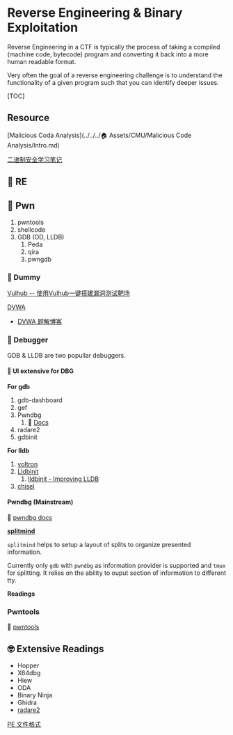 # Reverse Engineering & Binary Exploitation



Reverse Engineering in a CTF is typically the process of taking a compiled (machine code, bytecode) program and converting it back into a more human readable format.

Very often the goal of a reverse engineering challenge is to understand the functionality of a given program such that you can identify deeper issues.



[TOC]



## Resource

[Malicious Coda Analysis](../../../🏠 Assets/CMU/Malicious Code Analysis/Intro.md) 

[二进制安全学习笔记](https://binhack.readthedocs.io/zh/latest/index.html)



## 🤿 RE



## 💭 Pwn

1. pwntools
2. shellcode
3. GDB (OD, LLDB)
   1. Peda
   2. qira
   3. pwngdb



[Mac 环境下 PWN入门系列（一）]:https://www.anquanke.com/post/id/187922#h3-5



### 🎯 Dummy

[Vulhub -- 使用Vulhub一键搭建漏洞测试靶场](https://vulhub.org/#/docs/docker-accelerator/)

[DVWA](https://github.com/digininja/DVWA)

- [DVWA 题解博客](https://www.cnblogs.com/wayne-tao/tag/DVWA/)



### 🐞 Debugger

GDB & LLDB are two popullar debuggers. 

#### 🌈 UI extensive for DBG

**For gdb**

1. gdb-dashboard
2. gef
3. Pwndbg
   1. 📂 [Docs](https://github.com/pwndbg/pwndbg/blob/dev/FEATURES.md)
4. radare2
5. gdbinit



**For lldb**

1. [voltron](https://github.com/snare/voltron)
2. [Lldbinit](https://github.com/gdbinit/lldbinit) 
   1. [lldbinit - Improving LLDB](https://reverse.put.as/2018/01/15/lldbinit-improving-lldb/)
3. [chisel](https://github.com/facebook/chisel) 



[gdb 的配置、插件plugin与多彩显示]:https://www.cnblogs.com/welhzh/p/13958736.html



#### Pwndbg (Mainstream)

📂 [pwndbg docs](https://browserpwndbg.readthedocs.io/en/docs/)



**[splitmind](https://github.com/jerdna-regeiz/splitmind)**

`splitmind` helps to setup a layout of splits to organize presented information.

Currently only `gdb` with `pwndbg` as information provider is supported and `tmux` for splitting. It relies on the ability to ouput section of information to different tty.



**Readings**

[「pwn」调试：gdb+pwndbg食用指南]:https://blog.csdn.net/Breeze_CAT/article/details/103789233



### Pwntools

📂 [pwntools](https://github.com/Gallopsled/pwntools)



## 🤓 Extensive Readings

[浅析虚拟机逃逸漏洞]:https://www.freebuf.com/column/197651.html
[虚拟机逃逸入门（一）]:https://forum.butian.net/share/1666

[MacOS安装IDA Pro 7.0 Crack]: https://ylcao.top/2022/01/09/macos安装ida-pro-7-0-crack全过程/

[Reverse engineering and malware analysis tools]: https://resources.infosecinstitute.com/topic/reverse-engineering-and-malware-analysis-tools/

- Hopper
- X64dbg
- Hiew
- ODA
- Binary Ninja
- Ghidra
- [radare2](https://github.com/radareorg/radare2) 

[PE 文件格式](https://zhuanlan.kanxue.com/article-10602.htm)

